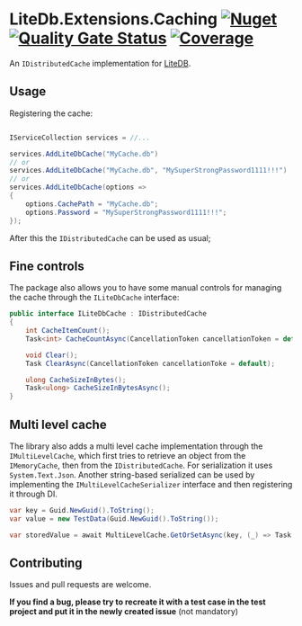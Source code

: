 # LiteDb.Extensions.Caching [![Nuget](https://img.shields.io/nuget/v/LiteDb.Extensions.Caching)](https://www.nuget.org/packages/LiteDb.Extensions.Caching) [![Quality Gate Status](https://sonarcloud.io/api/project_badges/measure?project=KuraiAndras_LiteDb.Extensions.Caching&metric=alert_status)](https://sonarcloud.io/summary/new_code?id=KuraiAndras_LiteDb.Extensions.Caching) [![Coverage](https://sonarcloud.io/api/project_badges/measure?project=KuraiAndras_LiteDb.Extensions.Caching&metric=coverage)](https://sonarcloud.io/summary/new_code?id=KuraiAndras_LiteDb.Extensions.Caching)

An `IDistributedCache` implementation for [LiteDB](https://www.litedb.org/).

## Usage

Registering the cache:

```csharp

IServiceCollection services = //...

services.AddLiteDbCache("MyCache.db")
// or
services.AddLiteDbCache("MyCache.db", "MySuperStrongPassword1111!!!")
// or
services.AddLiteDbCache(options =>
{
    options.CachePath = "MyCache.db";
    options.Password = "MySuperStrongPassword1111!!!";
});

```

After this the `IDistributedCache` can be used as usual;

## Fine controls

The package also allows you to have some manual controls for managing the cache through the `ILiteDbCache` interface:

```csharp
public interface ILiteDbCache : IDistributedCache
{
    int CacheItemCount();
    Task<int> CacheCountAsync(CancellationToken cancellationToken = default);

    void Clear();
    Task ClearAsync(CancellationToken cancellationToke = default);

    ulong CacheSizeInBytes();
    Task<ulong> CacheSizeInBytesAsync();
}
```

## Multi level cache

The library also adds a multi level cache implementation through the `IMultiLevelCache`, which first tries to retrieve an object from the `IMemoryCache`, then from the `IDistributedCache`. For serialization it uses `System.Text.Json`. Another string-based serialized can be used by implementing the `IMultiLevelCacheSerializer` interface and then registering it through DI.

```csharp
var key = Guid.NewGuid().ToString();
var value = new TestData(Guid.NewGuid().ToString());

var storedValue = await MultiLevelCache.GetOrSetAsync(key, (_) => Task.FromResult(value), new MemoryCacheEntryOptions(), new DistributedCacheEntryOptions());
```

## Contributing

Issues and pull requests are welcome.

**If you find a bug, please try to recreate it with a test case in the test project and put it in the newly created issue** (not mandatory)
